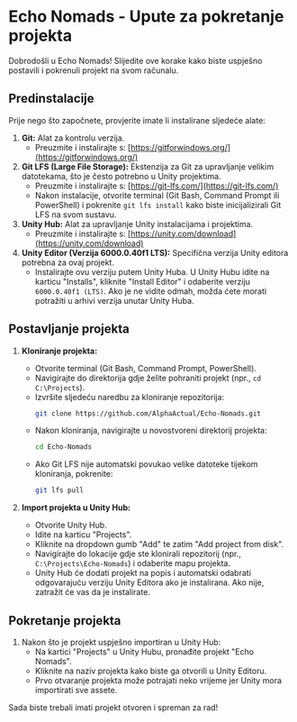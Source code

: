 # Echo Nomads - Upute za pokretanje projekta

Dobrodošli u Echo Nomads! Slijedite ove korake kako biste uspješno postavili i pokrenuli projekt na svom računalu.

## Predinstalacije

Prije nego što započnete, provjerite imate li instalirane sljedeće alate:

1.  **Git:** Alat za kontrolu verzija.
    *   Preuzmite i instalirajte s: [https://gitforwindows.org/](https://gitforwindows.org/)
2.  **Git LFS (Large File Storage):** Ekstenzija za Git za upravljanje velikim datotekama, što je često potrebno u Unity projektima.
    *   Preuzmite i instalirajte s: [https://git-lfs.com/](https://git-lfs.com/)
    *   Nakon instalacije, otvorite terminal (Git Bash, Command Prompt ili PowerShell) i pokrenite `git lfs install` kako biste inicijalizirali Git LFS na svom sustavu.
3.  **Unity Hub:** Alat za upravljanje Unity instalacijama i projektima.
    *   Preuzmite i instalirajte s: [https://unity.com/download](https://unity.com/download)
4.  **Unity Editor (Verzija 6000.0.40f1 LTS):** Specifična verzija Unity editora potrebna za ovaj projekt.
    *   Instalirajte ovu verziju putem Unity Huba. U Unity Hubu idite na karticu "Installs", kliknite "Install Editor" i odaberite verziju `6000.0.40f1 (LTS)`. Ako je ne vidite odmah, možda ćete morati potražiti u arhivi verzija unutar Unity Huba.

## Postavljanje projekta

1.  **Kloniranje projekta:**
    *   Otvorite terminal (Git Bash, Command Prompt, PowerShell).
    *   Navigirajte do direktorija gdje želite pohraniti projekt (npr., `cd C:\Projects`).
    *   Izvršite sljedeću naredbu za kloniranje repozitorija:
        ```bash
        git clone https://github.com/AlphaActual/Echo-Nomads.git
        ```
    *   Nakon kloniranja, navigirajte u novostvoreni direktorij projekta:
        ```bash
        cd Echo-Nomads
        ```
    *   Ako Git LFS nije automatski povukao velike datoteke tijekom kloniranja, pokrenite:
        ```bash
        git lfs pull
        ```

2.  **Import projekta u Unity Hub:**
    *   Otvorite Unity Hub.
    *   Idite na karticu "Projects".
    *   Kliknite na dropdown gumb "Add" te zatim "Add project from disk".
    *   Navigirajte do lokacije gdje ste klonirali repozitorij (npr., `C:\Projects\Echo-Nomads`) i odaberite mapu projekta.
    *   Unity Hub će dodati projekt na popis i automatski odabrati odgovarajuću verziju Unity Editora ako je instalirana. Ako nije, zatražit će vas da je instalirate.

## Pokretanje projekta

1.  Nakon što je projekt uspješno importiran u Unity Hub:
    *   Na kartici "Projects" u Unity Hubu, pronađite projekt "Echo Nomads".
    *   Kliknite na naziv projekta kako biste ga otvorili u Unity Editoru.
    *   Prvo otvaranje projekta može potrajati neko vrijeme jer Unity mora importirati sve assete.

Sada biste trebali imati projekt otvoren i spreman za rad!
